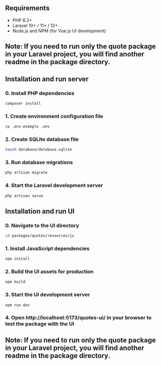 ## Requirements

- PHP 8.2+
- Laravel 10+ / 11+ / 12+
- Node.js and NPM (for Vue.js UI development)

## Note: If you need to run only the quote package in your Laravel project, you will find another readme in the package directory.

## Installation and run server
 
### 0. Install PHP dependencies

```bash
composer install
```

### 1. Create environment configuration file

```bash
cp .env.example .env
```

### 2. Create SQLite database file

```bash
touch database/database.sqlite
```

### 3. Run database migrations

```bash
php artisan migrate
```

### 4. Start the Laravel development server

```bash
php artisan serve
```

## Installation and run UI

 
### 0. Navigate to the UI directory

```bash
cd packages/quotes/resources/js
```

### 1. Install JavaScript dependencies

```bash
npm install
```

### 2. Build the UI assets for production

```bash
npm build
```

### 3. Start the UI development server

```bash
npm run dev
```

### 4. Open http://localhost:5173/quotes-ui/ in your browser to test the package with the UI

## Note: If you need to run only the quote package in your Laravel project, you will find another readme in the package directory.